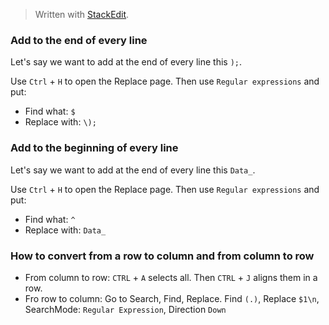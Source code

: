 
> Written with [StackEdit](https://stackedit.io/).

### Add to the end of every line
Let's say we want to add at the end of every line this `);`.

Use `Ctrl` + `H` to open the Replace page. Then use `Regular expressions` and put:

- Find what: `$`
- Replace with: `\);`

### Add to the beginning of every line
Let's say we want to add at the end of every line this `Data_`.

Use `Ctrl` + `H` to open the Replace page. Then use `Regular expressions` and put:

- Find what: `^`
- Replace with: `Data_`

### How to convert from a row to column and from column to row

- From column to row: `CTRL` + `A` selects all. Then `CTRL` + `J` aligns them in a row.
- Fro row to column: Go to Search, Find, Replace. Find `(.)`, Replace `$1\n`, SearchMode: `Regular Expression`, Direction `Down`
<!--stackedit_data:
eyJoaXN0b3J5IjpbLTEyNTAyNTI1NDcsLTEzMjY3OTY0NzUsNT
E1NzE0NzRdfQ==
-->